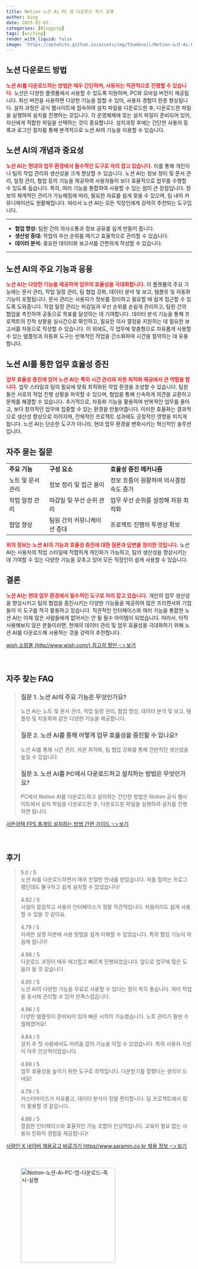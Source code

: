 ```yaml
---
title: Notion 노션 Ai PC 앱 다운로드 즉시 실행
author: bing
date: 2025-02-03
categories: [Blogging]
tags: [writing]
render_with_liquid: false
image: 'https://aptwhite.github.io/assets/img/thumbnail/Notion-노션-Ai-PC-앱-다운로드-즉시-실행.webp'
---
```



<h2 id='노션다운로드방법'>노션 다운로드 방법</h2>

<p><b><span style="color: #ee2323;">노션 AI를 다운로드하는 방법은 매우 간단하며, 사용자는 직관적으로 진행할 수 있습니다.</span></b> 노션은 다양한 플랫폼에서 사용할 수 있도록 지원하며, PC와 모바일 버전이 제공됩니다. 최신 버전을 사용하면 다양한 기능을 접할 수 있어, 사용자 경험이 한층 향상됩니다. 설치 과정은 공식 웹사이트에 접속하여 설치 파일을 다운로드한 후, 다운로드한 파일을 실행하여 설치를 진행하는 것입니다. 각 운영체제에 맞는 설치 파일이 준비되어 있어, 자신에게 적합한 파일을 선택하는 것이 중요합니다. 설치과정 후에는 간단한 사용자 등록과 로그인 절차를 통해 본격적으로 노션 AI의 기능을 이용할 수 있습니다.</p>

<h2 id='노션AI의중요성'>노션 AI의 개념과 중요성</h2>

<p><b><span style="color: #ee2323;">노션 AI는 현대의 업무 환경에서 필수적인 도구로 자리 잡고 있습니다.</span></b> 이를 통해 개인이나 팀의 작업 관리와 생산성을 크게 향상할 수 있습니다. 노션 AI는 정보 정리 및 문서 관리, 일정 관리, 협업 등의 기능을 제공하여 사용자들이 보다 효율적으로 업무를 수행할 수 있도록 돕습니다. 특히, 여러 기능을 통합하여 사용할 수 있는 점이 큰 장점입니다. 정보의 체계적인 관리가 가능해짐에 따라, 필요한 자료를 쉽게 찾을 수 있으며, 팀 내의 커뮤니케이션도 원활해집니다. 따라서 노션 AI는 모든 직장인에게 강력히 추천되는 도구입니다.</p>

<hr />

<ul>
    <li><b>협업 향상:</b> 팀원 간의 의사소통과 정보 공유를 쉽게 만들어 줍니다.</li>
    <li><b>생산성 증대:</b> 작업의 우선 순위를 매기고 효율적으로 관리할 수 있습니다.</li>
    <li><b>데이터 분석:</b> 중요한 데이터와 보고서를 간편하게 작성할 수 있습니다.</li>
</ul>

<hr />

<h2 id='주요기능'>노션 AI의 주요 기능과 응용</h2>

<p><b><span style="color: #ee2323;">노션 AI는 다양한 기능을 제공하여 업무의 효율성을 극대화합니다.</span></b> 이 플랫폼의 주요 기능에는 문서 관리, 작업 일정 관리, 팀 협업 강화, 데이터 분석 및 보고, 템플릿 및 자동화 기능이 포함됩니다. 문서 관리는 사용자가 정보를 정리하고 필요할 때 쉽게 접근할 수 있도록 도와줍니다. 작업 일정 관리는 마감일과 우선 순위를 손쉽게 관리하고, 팀원 간의 협업을 촉진하여 공동으로 목표를 달성하는 데 기여합니다. 데이터 분석 기능을 통해 프로젝트의 진척 상황을 실시간으로 확인하고, 필요한 의사 결정을 지원하는 데 필요한 보고서를 자동으로 작성할 수 있습니다. 이 외에도, 각 업무에 맞춤형으로 자유롭게 사용할 수 있는 템플릿과 자동화 도구는 반복적인 작업을 간소화하여 시간을 절약하는 데 유용합니다.</p>

<h2 id='업무효율성'>노션 AI를 통한 업무 효율성 증진</h2>

<p><b><span style="color: #ee2323;">업무 효율성 증진에 있어 노션 AI는 특히 시간 관리와 자원 최적화 제공에서 큰 역할을 합니다.</span></b> 업무 스타일과 팀의 필요에 맞춰 최적화된 작업 환경을 조성할 수 있습니다. 팀원들은 서로의 작업 진행 상황을 파악할 수 있으며, 협업을 통해 신속하게 의견을 교환하고 문제를 해결할 수 있습니다. 추가적으로, 자동화 기능을 활용하여 반복적인 업무를 줄이고, 보다 창의적인 업무에 집중할 수 있는 환경을 만들어줍니다. 이러한 효율화는 결과적으로 생산성 향상으로 이어지며, 전체적인 프로젝트 성과에도 긍정적인 영향을 미치게 됩니다. 노션 AI는 단순한 도구가 아니라, 현대 업무 환경을 변화시키는 혁신적인 솔루션입니다.</p>

<h2 id='자주묻는질문'>자주 묻는 질문</h2>

<table>
    <tr>
        <td><b>주요 기능</b></td>
        <td><b>구성 요소</b></td>
        <td><b>효율성 증진 메커니즘</b></td>
    </tr>
    <tr>
        <td>노트 및 문서 관리</td>
        <td>정보 정리 및 접근 용이</td>
        <td>정보 흐름이 원활하여 의사결정 속도 증가</td>
    </tr>
    <tr>
        <td>작업 일정 관리</td>
        <td>마감일 및 우선 순위 관리</td>
        <td>업무 우선 순위를 설정해 자원 최적화</td>
    </tr>
    <tr>
        <td>협업 향상</td>
        <td>팀원 간의 커뮤니케이션 증대</td>
        <td>프로젝트 진행의 투명성 확보</td>
    </tr>
</table>

<p><b><span style="color: #ee2323;">위의 정보는 노션 AI의 기능과 효율성 증진에 대한 질문과 답변을 정리한 것입니다.</span></b> 노션 AI는 사용자의 작업 스타일에 적합하게 개인화가 가능하고, 팀의 생산성을 향상시키는 데 기여할 수 있는 다양한 기능을 갖추고 있어 모든 직장인이 쉽게 사용할 수 있습니다.</p>

<h2 id='결론'>결론</h2>

<p><b><span style="color: #ee2323;">노션 AI는 현대 업무 환경에서 필수적인 도구로 자리 잡고 있습니다.</span></b> 개인의 업무 생산성을 향상시키고 팀의 협업을 증진시키는 다양한 기능들을 제공하여 많은 프리랜서와 기업들이 이 도구를 적극 활용하고 있습니다. 직관적인 인터페이스와 여러 기능을 통합한 노션 AI는 이제 많은 사람들에게 없어서는 안 될 필수 아이템이 되었습니다. 따라서, 아직 사용해보지 않은 분들이라면, 현재의 데이터 관리 및 업무 효율성을 극대화하기 위해 노션 AI를 다운로드해 사용하는 것을 강력히 추천합니다.</p>


<p><a class="click-button" title="wish 쇼핑몰 (http//www.wish.com/) 최고의 할인" href="https://aptwhite.github.io/posts/wish-%EC%87%BC%ED%95%91%EB%AA%B0-(httpwww.wish.com)-%EC%B5%9C%EA%B3%A0%EC%9D%98-%ED%95%A0%EC%9D%B8/" rel="dofollow">wish 쇼핑몰 (http//www.wish.com/) 최고의 할인 👈 보기</a></p><br>
<h2 id='자주_찾는_FAQ'>자주 찾는 FAQ</h2>
<div itemscope="" itemtype="https://schema.org/FAQPage"> 
<blockquote> 
<div itemscope="" itemprop="mainEntity" itemtype="https://schema.org/Question"> 
<h3 itemprop="name">질문 1. 노션 AI의 주요 기능은 무엇인가요?</h3> 
<div itemscope="" itemprop="acceptedAnswer" itemtype="https://schema.org/Answer"> 
<span itemprop="text"> 
<p>노션 AI는 노트 및 문서 관리, 작업 일정 관리, 협업 향상, 데이터 분석 및 보고, 템플릿 및 자동화와 같은 다양한 기능을 제공합니다.</p> 
</span> 
</div> 
</div> 

<div itemscope="" itemprop="mainEntity" itemtype="https://schema.org/Question"> 
<h3 itemprop="name">질문 2. 노션 AI를 통해 어떻게 업무 효율성을 증진할 수 있나요?</h3> 
<div itemscope="" itemprop="acceptedAnswer" itemtype="https://schema.org/Answer"> 
<span itemprop="text"> 
<p>노션 AI를 통해 시간 관리, 자원 최적화, 팀 협업 강화를 통해 전반적인 생산성을 높일 수 있습니다.</p> 
</span> 
</div> 
</div> 

<div itemscope="" itemprop="mainEntity" itemtype="https://schema.org/Question"> 
<h3 itemprop="name">질문 3. 노션 AI를 PC에서 다운로드하고 설치하는 방법은 무엇인가요?</h3> 
<div itemscope="" itemprop="acceptedAnswer" itemtype="https://schema.org/Answer"> 
<span itemprop="text"> 
<p>PC에서 Notion AI를 다운로드하고 설치하는 간단한 방법은 Notion 공식 웹사이트에서 설치 파일을 다운로드한 후, 다운로드된 파일을 실행하여 설치를 진행하면 됩니다.</p> 
</span> 
</div> 
</div> 
</blockquote> 
</div>
<p><a class="click-button" title="서든어택 FPS 총게임 설치하는 방법 간편 가이드" href="https://aptwhite.github.io/posts/%EC%84%9C%EB%93%A0%EC%96%B4%ED%83%9D-FPS-%EC%B4%9D%EA%B2%8C%EC%9E%84-%EC%84%A4%EC%B9%98%ED%95%98%EB%8A%94-%EB%B0%A9%EB%B2%95-%EA%B0%84%ED%8E%B8-%EA%B0%80%EC%9D%B4%EB%93%9C/" rel="dofollow">서든어택 FPS 총게임 설치하는 방법 간편 가이드 👈 보기</a></p><br>
<h2 id='후기'>후기</h2>
<div itemscope itemtype="https://schema.org/Product">
  <blockquote>
  <div itemprop="review" itemscope itemtype="https://schema.org/Review">
      <div itemprop="reviewRating" itemscope itemtype="https://schema.org/Rating"> <span itemprop="ratingValue">5.0</span> / <span itemprop="bestRating">5</span> </div>
      <span itemprop="reviewBody">노션 AI를 다운로드하면서 매우 친절한 안내를 받았습니다. 처음 접하는 프로그램인데도 불구하고 쉽게 설치할 수 있었습니다!</span>
  </div>
  <br>
  <div itemprop="review" itemscope itemtype="https://schema.org/Review">
      <div itemprop="reviewRating" itemscope itemtype="https://schema.org/Rating"> <span itemprop="ratingValue">4.92</span> / <span itemprop="bestRating">5</span> </div>
      <span itemprop="reviewBody">시설이 깔끔하고 사용자 인터페이스가 정말 직관적입니다. 처음이라도 쉽게 사용할 수 있을 것 같아요.</span>
  </div>
  <br>
  <div itemprop="review" itemscope itemtype="https://schema.org/Review">
      <div itemprop="reviewRating" itemscope itemtype="https://schema.org/Rating"> <span itemprop="ratingValue">4.79</span> / <span itemprop="bestRating">5</span> </div>
      <span itemprop="reviewBody">자세한 설명 덕분에 사용 방법을 쉽게 이해할 수 있었습니다. 특히 협업 기능이 마음에 듭니다!</span>
  </div>
  <br>
  <div itemprop="review" itemscope itemtype="https://schema.org/Review">
      <div itemprop="reviewRating" itemscope itemtype="https://schema.org/Rating"> <span itemprop="ratingValue">4.96</span> / <span itemprop="bestRating">5</span> </div>
      <span itemprop="reviewBody">다운로드 과정이 매우 매끄럽고 빠르게 진행되었습니다. 앞으로 업무에 많은 도움이 될 것 같습니다.</span>
  </div>
  <br>
  <div itemprop="review" itemscope itemtype="https://schema.org/Review">
      <div itemprop="reviewRating" itemscope itemtype="https://schema.org/Rating"> <span itemprop="ratingValue">4.95</span> / <span itemprop="bestRating">5</span> </div>
      <span itemprop="reviewBody">노션 AI의 다양한 기능을 무료로 사용할 수 있다는 점이 특히 좋습니다. 여러 작업을 동시에 관리할 수 있어 만족스럽습니다.</span>
  </div>
  <br>
  <div itemprop="review" itemscope itemtype="https://schema.org/Review">
      <div itemprop="reviewRating" itemscope itemtype="https://schema.org/Rating"> <span itemprop="ratingValue">4.96</span> / <span itemprop="bestRating">5</span> </div>
      <span itemprop="reviewBody">다양한 템플릿이 준비되어 있어 빠른 시작이 가능했습니다. 노트 관리가 훨씬 수월해졌어요!</span>
  </div>
  <br>
  <div itemprop="review" itemscope itemtype="https://schema.org/Review">
      <div itemprop="reviewRating" itemscope itemtype="https://schema.org/Rating"> <span itemprop="ratingValue">4.84</span> / <span itemprop="bestRating">5</span> </div>
      <span itemprop="reviewBody">설치 후 첫 사용에서도 어려움 없이 기능을 익힐 수 있었습니다. 특히 사용자 지원이 아주 인상적이었습니다.</span>
  </div>
  <br>
  <div itemprop="review" itemscope itemtype="https://schema.org/Review">
      <div itemprop="reviewRating" itemscope itemtype="https://schema.org/Rating"> <span itemprop="ratingValue">4.89</span> / <span itemprop="bestRating">5</span> </div>
      <span itemprop="reviewBody">업무 효율성을 높이기 위한 도구로 최적입니다. 다운받기를 잘했다는 생각이 드네요!</span>
  </div>
  <br>
  <div itemprop="review" itemscope itemtype="https://schema.org/Review">
      <div itemprop="reviewRating" itemscope itemtype="https://schema.org/Rating"> <span itemprop="ratingValue">4.79</span> / <span itemprop="bestRating">5</span> </div>
      <span itemprop="reviewBody">커스터마이즈가 자유롭고, 데이터 분석이 정말 편리합니다. 팀 프로젝트에서 많이 활용할 것 같습니다.</span>
  </div>
  <br>
  <div itemprop="review" itemscope itemtype="https://schema.org/Review">
      <div itemprop="reviewRating" itemscope itemtype="https://schema.org/Rating"> <span itemprop="ratingValue">4.88</span> / <span itemprop="bestRating">5</span> </div>
      <span itemprop="reviewBody">깔끔한 인터페이스와 효율적인 기능 조합이 인상적입니다. 교육이 필요 없는 사용자 친화적 경험을 제공합니다!</span>
  </div>
  </blockquote>
</div>
<p><a class="click-button" title="사람인 X 네이버 채용공고 바로가기 https//www.saramin.co.kr 채용 정보" href="https://aptwhite.github.io/posts/%EC%82%AC%EB%9E%8C%EC%9D%B8-X-%EB%84%A4%EC%9D%B4%EB%B2%84-%EC%B1%84%EC%9A%A9%EA%B3%B5%EA%B3%A0-%EB%B0%94%EB%A1%9C%EA%B0%80%EA%B8%B0-httpswww.saramin.co.kr-%EC%B1%84%EC%9A%A9-%EC%A0%95%EB%B3%B4/" rel="dofollow">사람인 X 네이버 채용공고 바로가기 https//www.saramin.co.kr 채용 정보 👈 보기</a></p><br>
<figure class="image"><img src="https://aptwhite.github.io/assets/img/thumbnail/Notion-노션-Ai-PC-앱-다운로드-즉시-실행.webp" alt="Notion-노션-Ai-PC-앱-다운로드-즉시-실행" width="256" height="256"></figure>
